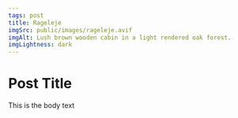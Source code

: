 ```yaml
---
tags: post
title: Rageleje
imgSrc: public/images/rageleje.avif
imgAlt: Lush brown wooden cabin in a light rendered oak forest.
imgLightness: dark
---
```

# Post Title

This is the body text